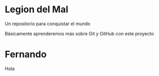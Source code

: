 # Legion del Mal
Un repositorio para conquistar el mundo

Básicamente aprenderemos más sobre Git y GitHub con este proyecto


# Fernando
 Hola

